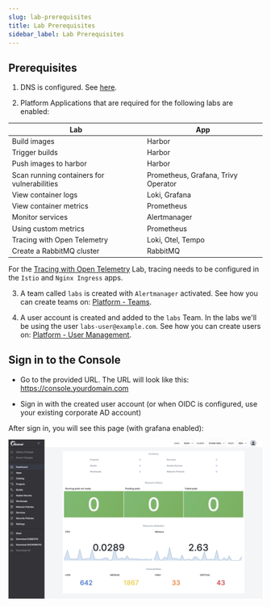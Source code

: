 ```yaml
---
slug: lab-prerequisites
title: Lab Prerequisites
sidebar_label: Lab Prerequisites
---
```


## Prerequisites

1. DNS is configured. See [here](get-started/installation/overview.md).

2. Platform Applications that are required for the following labs are enabled:

| Lab                                         | App                                 |
|---------------------------------------------|-------------------------------------|
| Build images                                | Harbor                              |
| Trigger builds                              | Harbor                              |
| Push images to harbor                       | Harbor                              |
| Scan running containers for vulnerabilities | Prometheus, Grafana, Trivy Operator |
| View container logs                         | Loki, Grafana                       |
| View container metrics                      | Prometheus                          |
| Monitor services                            | Alertmanager                        |
| Using custom metrics                        | Prometheus                          |
| Tracing with Open Telemetry                 | Loki, Otel, Tempo                   |
| Create a RabbitMQ cluster                   | RabbitMQ                            |


For the [Tracing with Open Telemetry](use-otel.md) Lab, tracing needs to be configured in the `Istio` and `Nginx Ingress` apps.

3. A team called `labs` is created with `Alertmanager` activated. See how you can create teams on: [Platform - Teams](docs/for-ops/console/teams.md).

4. A user account is created and added to the `labs` Team. In the labs we'll be using the user `labs-user@example.com`. See how you can create users on: [Platform - User Management](docs/for-ops/console/usermgnt.md).

## Sign in to the Console

- Go to the provided URL. The URL will look like this: https://console.yourdomain.com

- Sign in with the created user account (or when OIDC is configured, use your existing corporate AD account)

After sign in, you will see this page (with grafana enabled):

![Team dashboard](../../img/team-dashboard.png)
